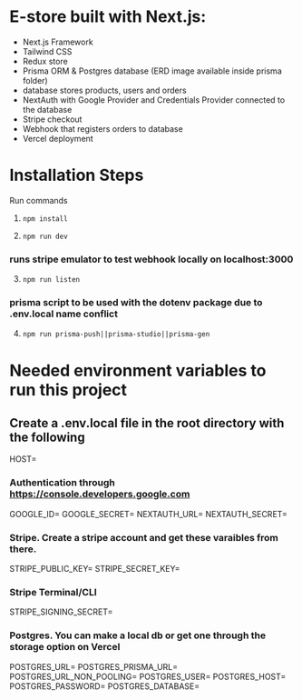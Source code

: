 # E-store built with Next.js:

- Next.js Framework
- Tailwind CSS
- Redux store
- Prisma ORM & Postgres database (ERD image available inside prisma folder)
- database stores products, users and orders
- NextAuth with Google Provider and Credentials Provider connected to the database
- Stripe checkout
- Webhook that registers orders to database
- Vercel deployment

# Installation Steps

Run commands

1. `npm install`

2. `npm run dev`

### runs stripe emulator to test webhook locally on localhost:3000

3. `npm run listen`

### prisma script to be used with the dotenv package due to .env.local name conflict

4. `npm run prisma-push||prisma-studio||prisma-gen`

# Needed environment variables to run this project 

## Create a .env.local file in the root directory with the following

HOST=

### Authentication through https://console.developers.google.com

GOOGLE_ID=
GOOGLE_SECRET=
NEXTAUTH_URL=
NEXTAUTH_SECRET=

### Stripe. Create a stripe account and get these varaibles from there.

STRIPE_PUBLIC_KEY=
STRIPE_SECRET_KEY=

### Stripe Terminal/CLI

STRIPE_SIGNING_SECRET=

### Postgres. You can make a local db or get one through the storage option on Vercel

POSTGRES_URL=
POSTGRES_PRISMA_URL=
POSTGRES_URL_NON_POOLING=
POSTGRES_USER=
POSTGRES_HOST=
POSTGRES_PASSWORD=
POSTGRES_DATABASE=
